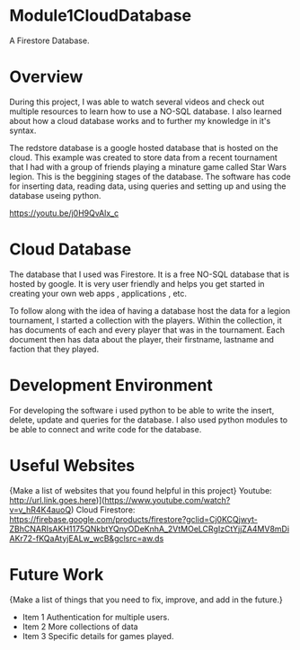 # Module1CloudDatabase
A Firestore Database.



# Overview

During this project, I was able to watch several videos and check out multiple resources to learn how to use a NO-SQL database. I also learned about how a cloud database works and to further my knowledge in it's syntax.

The redstore database is a google hosted database that is hosted on the cloud. This example was created to store data from a recent tournament that I had with a group of friends playing a minature game called Star Wars legion. This is the beggining stages of the database. The software has code for inserting data, reading data, using queries and setting up and using the database useing python.


https://youtu.be/j0H9QvAlx_c

# Cloud Database

The database that I used was Firestore. It is a free NO-SQL database that is hosted by google. It is very user friendly and helps you get started in creating your own web apps , applications , etc.

To follow along with the idea of having a database host the data for a legion tournament, I started a collection with the players. Within the collection, it has documents of each and every player that was in the tournament. Each document then has data about the player, their firstname, lastname and faction that they played.

# Development Environment

For developing the software i used python to be able to write the insert, delete, update and queries for the database. I also used python modules to be able to connect and write code for the database.

# Useful Websites

{Make a list of websites that you found helpful in this project}
Youtube: http://url.link.goes.here)](https://www.youtube.com/watch?v=v_hR4K4auoQ)
Cloud Firestore: https://firebase.google.com/products/firestore?gclid=Cj0KCQjwyt-ZBhCNARIsAKH1175QNkbtYQnyODeKnhA_2VtMOeLCRgIzCtYjjZA4MV8mDiAKr72-fKQaAtyjEALw_wcB&gclsrc=aw.ds

# Future Work

{Make a list of things that you need to fix, improve, and add in the future.}
* Item 1 Authentication for multiple users. 
* Item 2 More collections of data 
* Item 3 Specific details for games played.
